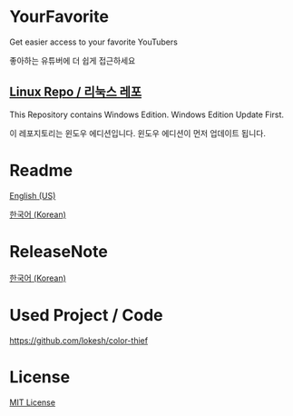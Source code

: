 # YourFavorite
Get easier access to your favorite YouTubers

좋아하는 유튜버에 더 쉽게 접근하세요

**[Linux Repo / 리눅스 레포](https://github.com/cottons-kr/YourFavorite-Linux)**
-----
This Repository contains Windows Edition. Windows Edition Update First.

이 레포지토리는 윈도우 에디션입니다. 윈도우 에디션이 먼저 업데이트 됩니다.

# Readme
[English (US)](https://github.com/cottons-kr/YourFavorite/blob/main/document/README-us.md)

[한국어 (Korean)](https://github.com/cottons-kr/YourFavorite/blob/main/document/README-kr.md)

# ReleaseNote
[한국어 (Korean)](https://github.com/cottons-kr/YourFavorite/blob/main/document/Releasenote-kr.md)

# Used Project / Code
https://github.com/lokesh/color-thief

# License
[MIT License](https://github.com/cottons-kr/YourFavorite/blob/main/LICENSE)
